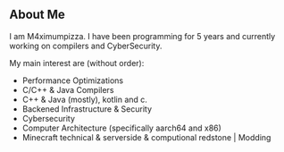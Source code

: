 ## About Me

I am M4ximumpizza. I have been programming for 5 years and currently working on compilers and CyberSecurity.

My main interest are (without order):

  - Performance Optimizations
  - C/C++ & Java Compilers
  - C++ & Java (mostly), kotlin and c. 
  - Backened Infrastructure & Security
  - Cybersecurity
  - Computer Architecture (specifically aarch64 and x86)
  - Minecraft technical & serverside & computional redstone | Modding
